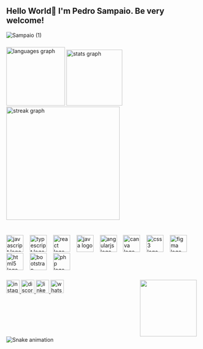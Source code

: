 <h2 align="left">Hello World👋  I'm Pedro Sampaio. Be very welcome!</h2>



![Sampaio (1)](https://github.com/user-attachments/assets/63cebeb9-4964-4fc1-b2b8-49b8b27a5c98)


###

<div align="left">
  <img src="https://github-readme-stats.vercel.app/api/top-langs?username=PedroSampaio11&locale=en&hide_title=false&layout=compact&card_width=320&langs_count=8&theme=github_dark&hide_border=false" height="155" alt="languages graph"  />
  <img src="https://github-readme-stats.vercel.app/api?username=PedroSampaio11&hide_title=false&hide_rank=true&show_icons=true&include_all_commits=true&count_private=true&disable_animations=false&theme=github_dark&locale=en&hide_border=false" height="148" alt="stats graph"  />
  <img src="https://streak-stats.demolab.com?user=PedroSampaio11&locale=en&mode=daily&theme=github_dark&hide_border=true&border_radius=8" height="300" alt="streak graph"  />
</div>

###

<br clear="both">

<div align="left">
  <img src="https://cdn.simpleicons.org/javascript/F7DF1E" height="45" alt="javascript logo"  />
  <img width="9" />
  <img src="https://cdn.simpleicons.org/typescript/3178C6" height="45" alt="typescript logo"  />
  <img width="9" />
  <img src="https://cdn.simpleicons.org/react/61DAFB" height="45" alt="react logo"  />
  <img width="9" />
  <img src="https://cdn.jsdelivr.net/gh/devicons/devicon/icons/java/java-original.svg" height="45" alt="java logo"  />
  <img width="9" />
  <img src="https://cdn.simpleicons.org/angular/DD0031" height="45" alt="angularjs logo"  />
  <img width="9" />
  <img src="https://cdn.simpleicons.org/canva/00C4CC" height="45" alt="canva logo"  />
  <img width="9" />
  <img src="https://cdn.simpleicons.org/css3/1572B6" height="45" alt="css3 logo"  />
  <img width="9" />
  <img src="https://cdn.jsdelivr.net/gh/devicons/devicon/icons/figma/figma-original.svg" height="45" alt="figma logo"  />
  <img width="9" />
  <img src="https://cdn.simpleicons.org/html5/E34F26" height="45" alt="html5 logo"  />
  <img width="9" />
  <img src="https://cdn.simpleicons.org/bootstrap/7952B3" height="45" alt="bootstrap logo"  />
  <img width="9" />
  <img src="https://cdn.simpleicons.org/php/777BB4" height="45" alt="php logo"  />
</div>

###

<img align="right" height="150" src="https://i.giphy.com/media/v1.Y2lkPTc5MGI3NjExcXpsdThtbHBxajUwOGs3eDlpcHkxdHJmM2t1cXI2d2M1dHF3OWR2dyZlcD12MV9pbnRlcm5hbF9naWZfYnlfaWQmY3Q9Zw/IgYDSGFFNpxN9gWAQ4/giphy.gif"  />

###

<div align="left">
  <a href="https://www.instagram.com/sampaiodev.js?igsh=MTAyY2I2Z255YzI4dg%3D%3D&utm_source=qr " target="_blank">
    <img src="https://img.shields.io/static/v1?message=Instagram&logo=instagram&label=&color=E4405F&logoColor=white&labelColor=&style=for-the-badge" height="35" alt="instagram logo"  />
  </a>
  <a href="https://discord.com/channels/1014230996192874526/1032689803784884276" target="_blank">
    <img src="https://img.shields.io/static/v1?message=Discord&logo=discord&label=&color=7289DA&logoColor=white&labelColor=&style=for-the-badge" height="35" alt="discord logo"  />
  </a>
  <a href="https://www.linkedin.com/in/pedro-tuquim/" target="_blank">
    <img src="https://img.shields.io/static/v1?message=LinkedIn&logo=linkedin&label=&color=0077B5&logoColor=white&labelColor=&style=for-the-badge" height="35" alt="linkedin logo"  />
  </a>
  <img src="https://img.shields.io/static/v1?message=Whatsapp&logo=whatsapp&label=&color=25D366&logoColor=white&labelColor=&style=for-the-badge" height="35" alt="whatsapp logo"  />
</div>

###

<br clear="both">

<img src="https://raw.githubusercontent.com/PedroSampaio11/PedroSampaio11/output/snake.svg" alt="Snake animation" />

###
